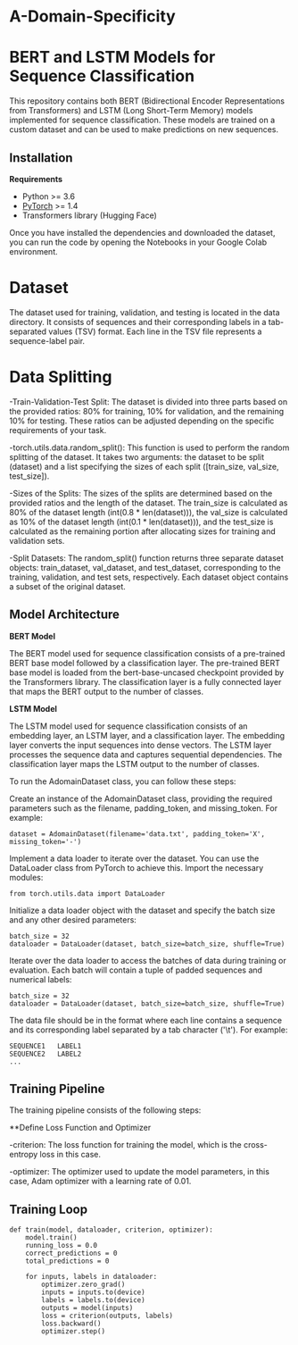 # A-Domain-Specificity

# BERT and LSTM Models for Sequence Classification
This repository contains both BERT (Bidirectional Encoder Representations from Transformers) and LSTM (Long Short-Term Memory) models implemented for sequence classification. These models are trained on a custom dataset and can be used to make predictions on new sequences.

## Installation

**Requirements**
- Python >= 3.6
- [PyTorch](https://pytorch.org/get-started/locally/) >= 1.4
- Transformers library (Hugging Face)

Once you have installed the dependencies and downloaded the dataset, you can run the code by opening the Notebooks in your Google Colab environment.

# Dataset
The dataset used for training, validation, and testing is located in the data directory. It consists of sequences and their corresponding labels in a tab-separated values (TSV) format. Each line in the TSV file represents a sequence-label pair.

# Data Splitting

-Train-Validation-Test Split: The dataset is divided into three parts based on the provided ratios: 80% for training, 10% for validation, and the remaining 10% for testing. These ratios can be adjusted depending on the specific requirements of your task.

-torch.utils.data.random_split(): This function is used to perform the random splitting of the dataset. It takes two arguments: the dataset to be split (dataset) and a list specifying the sizes of each split ([train_size, val_size, test_size]).

-Sizes of the Splits: The sizes of the splits are determined based on the provided ratios and the length of the dataset. The train_size is calculated as 80% of the dataset length (int(0.8 * len(dataset))), the val_size is calculated as 10% of the dataset length (int(0.1 * len(dataset))), and the test_size is calculated as the remaining portion after allocating sizes for training and validation sets.

-Split Datasets: The random_split() function returns three separate dataset objects: train_dataset, val_dataset, and test_dataset, corresponding to the training, validation, and test sets, respectively. Each dataset object contains a subset of the original dataset.

## Model Architecture
**BERT Model**

The BERT model used for sequence classification consists of a pre-trained BERT base model followed by a classification layer. The pre-trained BERT base model is loaded from the bert-base-uncased checkpoint provided by the Transformers library. The classification layer is a fully connected layer that maps the BERT output to the number of classes.

**LSTM Model**

The LSTM model used for sequence classification consists of an embedding layer, an LSTM layer, and a classification layer. The embedding layer converts the input sequences into dense vectors. The LSTM layer processes the sequence data and captures sequential dependencies. The classification layer maps the LSTM output to the number of classes.

To run the AdomainDataset class, you can follow these steps:

Create an instance of the AdomainDataset class, providing the required parameters such as the filename, padding_token, and missing_token. For example:

```angular2html
dataset = AdomainDataset(filename='data.txt', padding_token='X', missing_token='-')

```
Implement a data loader to iterate over the dataset. You can use the DataLoader class from PyTorch to achieve this. Import the necessary modules:

```angular2html
from torch.utils.data import DataLoader

```
Initialize a data loader object with the dataset and specify the batch size and any other desired parameters:


```angular2html
batch_size = 32
dataloader = DataLoader(dataset, batch_size=batch_size, shuffle=True)

```

Iterate over the data loader to access the batches of data during training or evaluation. Each batch will contain a tuple of padded sequences and numerical labels:
```angular2html
batch_size = 32
dataloader = DataLoader(dataset, batch_size=batch_size, shuffle=True)

```

The data file should be in the format where each line contains a sequence and its corresponding label separated by a tab character ('\t'). For example:

```angular2html
SEQUENCE1	LABEL1
SEQUENCE2	LABEL2
...
```
## Training Pipeline

The training pipeline consists of the following steps:

**Define Loss Function and Optimizer


-criterion: The loss function for training the model, which is the cross-entropy loss in this case.

-optimizer: The optimizer used to update the model parameters, in this case, Adam optimizer with a learning rate of 0.01.

## Training Loop

```angular2html
def train(model, dataloader, criterion, optimizer):
    model.train()
    running_loss = 0.0
    correct_predictions = 0
    total_predictions = 0

    for inputs, labels in dataloader:
        optimizer.zero_grad()
        inputs = inputs.to(device)
        labels = labels.to(device)
        outputs = model(inputs)
        loss = criterion(outputs, labels)
        loss.backward()
        optimizer.step()

```















